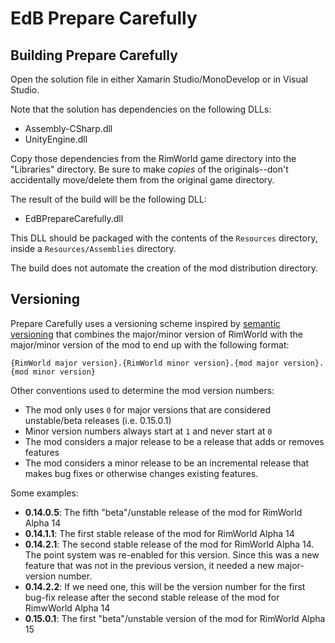 # EdB Prepare Carefully

## Building Prepare Carefully

Open the solution file in either Xamarin Studio/MonoDevelop or in Visual Studio.

Note that the solution has dependencies on the following DLLs:
- Assembly-CSharp.dll
- UnityEngine.dll

Copy those dependencies from the RimWorld game directory into the "Libraries" directory.  Be sure to make _copies_ of the originals--don't accidentally move/delete them from the original game directory.

The result of the build will be the following DLL:
- EdBPrepareCarefully.dll

This DLL should be packaged with the contents of the `Resources` directory, inside a `Resources/Assemblies` directory.

The build does not automate the creation of the mod distribution directory.

## Versioning

Prepare Carefully uses a versioning scheme inspired by [semantic versioning](http://semver.org/) that combines the major/minor version of RimWorld with the major/minor version of the mod to end up with the following format:

`{RimWorld major version}.{RimWorld minor version}.{mod major version}.{mod minor version}`

Other conventions used to determine the mod version numbers:
- The mod only uses `0` for major versions that are considered unstable/beta releases (i.e. 0.15.0.1)
- Minor version numbers always start at `1` and never start at `0`
- The mod considers a major release to be a release that adds or removes features
- The mod considers a minor release to be an incremental release that makes bug fixes or otherwise changes existing features.

Some examples:
+ **0.14.0.5**: The fifth "beta"/unstable release of the mod for RimWorld Alpha 14
+ **0.14.1.1**: The first stable release of the mod for RimWorld Alpha 14
+ **0.14.2.1**: The second stable release of the mod for RimWorld Alpha 14.  The point system was re-enabled for this version.  Since this was a new feature that was not in the previous version, it needed a new major-version number.
+ **0.14.2.2**: If we need one, this will be the version number for the first bug-fix release after the second stable release of the mod for RimwWorld Alpha 14
+ **0.15.0.1**: The first "beta"/unstable version of the mod for RimWorld Alpha 15
